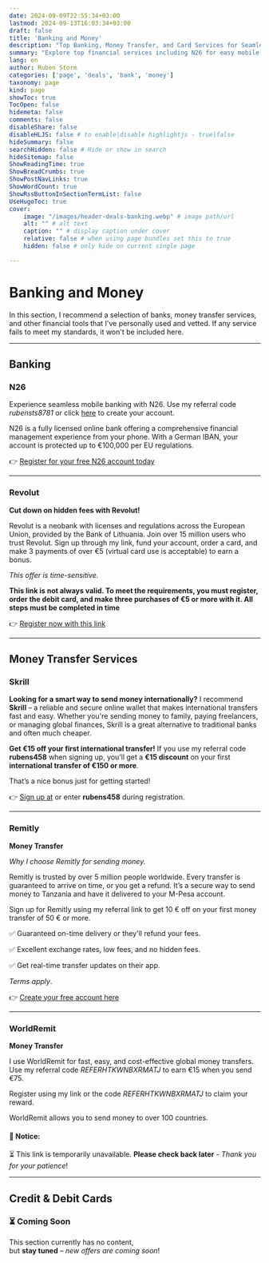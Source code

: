 ```yaml
---
date: 2024-09-09T22:55:34+03:00
lastmod: 2024-09-13T16:03:34+03:00
draft: false
title: 'Banking and Money'
description: "Top Banking, Money Transfer, and Card Services for Seamless Financial Management"
summary: "Explore top financial services including N26 for easy mobile banking, Revolut for low-fee banking, Remitly and WorldRemit for reliable international money transfers, and Nexo and Plutus for rewarding credit and debit cards. Discover user-friendly banking, secure transfers, and valuable card perks today"
lang: en
author: Ruben Storm
categories: ['page', 'deals', 'bank', 'money']
taxonomy: page
kind: page
showToc: true
TocOpen: false
hidemeta: false
comments: false
disableShare: false
disableHLJS: false # to enable|disable highlightjs - true|false
hideSummary: false
searchHidden: false # Hide or show in search
hideSitemap: false
ShowReadingTime: true
ShowBreadCrumbs: true
ShowPostNavLinks: true
ShowWordCount: true
ShowRssButtonInSectionTermList: false
UseHugoToc: true
cover:
    image: "/images/header-deals-banking.webp" # image path/url
    alt: "" # alt text
    caption: "" # display caption under cover
    relative: false # when using page bundles set this to true
    hidden: false # only hide on current single page

---
```


# Banking and Money

In this section, I recommend a selection of banks, money transfer services, and other financial tools that I've personally used and vetted. If any service fails to meet my standards, it won't be included here.

---

## Banking
### N26

Experience seamless mobile banking with N26. Use my referral code *rubensts8781* or click [here][defN26Link] to create your account.

N26 is a fully licensed online bank offering a comprehensive financial management experience from your phone. With a German IBAN, your account is protected up to €100,000 per EU regulations.


👉 [Register for your free N26 account today][defN26Link]

---

### Revolut

**Cut down on hidden fees with Revolut!**

Revolut is a neobank with licenses and regulations across the European Union, provided by the Bank of Lithuania. Join over 15 million users who trust Revolut. Sign up through my link, fund your account, order a card, and make 3 payments of over €5 (virtual card use is acceptable) to earn a bonus.

*This offer is time-sensitive.*

**This link is not always valid. To meet the requirements, you must register, order the debit card, and make three purchases of €5 or more with it. All steps must be completed in time**


👉 [Register now with this link][defRevolutLink]

---

## Money Transfer Services

### Skrill

**Looking for a smart way to send money internationally?**
I recommend **Skrill** – a reliable and secure online wallet that makes international transfers fast and easy. Whether you're sending money to family, paying freelancers, or managing global finances, Skrill is a great alternative to traditional banks and often much cheaper.

**Get €15 off your first international transfer!**
If you use my referral code **rubens458** when signing up, you’ll get a **€15 discount** on your first **international transfer of €150 or more**.

That’s a nice bonus just for getting started!

👉 [Sign up at][defSkrillLink] or enter **rubens458** during registration.

---

### Remitly
**Money Transfer**

*Why I choose Remitly for sending money.*

Remitly is trusted by over 5 million people worldwide. Every transfer is guaranteed to arrive on time, or you get a refund. It’s a secure way to send money to Tanzania and have it delivered to your M-Pesa account.

Sign up for Remitly using my referral link to get 10 € off on your first money transfer of 50 € or more.

✅ Guaranteed on-time delivery or they'll refund your fees.

✅ Excellent exchange rates, low fees, and no hidden fees.

✅ Get real-time transfer updates on their app.

*Terms apply*.


👉 [Create your free account here][defRemitlyLink]

---

### WorldRemit
**Money Transfer**

I use WorldRemit for fast, easy, and cost-effective global money transfers. Use my referral code *REFERHTKWNBXRMATJ* to earn €15 when you send €75.

Register using my link or the code *REFERHTKWNBXRMATJ* to claim your reward.

WorldRemit allows you to send money to over 100 countries.

#### 📌 Notice:

⏳ This link is temporarily unavailable.
**Please check back later** - _Thank you for your patience_!

---

## Credit & Debit Cards

### ⏳ Coming Soon

This section currently has no content,  
but **stay tuned** – _new offers are coming soon_!



[defN26Link]: https://n26.com/r/rubensts8781
[defRemitlyLink]: https://remit.ly/3n26xnwa
[defSkrillLink]: https://transfers.skrill.com/smt/refer/code/rubens458?utm_source=link-share&utm_medium=Android&utm_campaign=SMT-RaF
[defRevolutLink]: https://revolut.com/referral/?referral-code=rubensczek!MAY1-25-VR-DE-DBC
